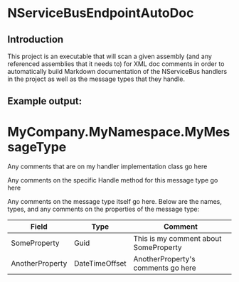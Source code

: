 # NServiceBusEndpointAutoDoc

## Introduction

This project is an executable that will scan a given assembly (and any referenced assemblies that it needs to) for XML doc comments
in order to automatically build Markdown documentation of the NServiceBus handlers in the project as well as the message types that they handle.

## Example output:

# MyCompany.MyNamespace.MyMessageType

Any comments that are on my handler implementation class go here

Any comments on the specific Handle method for this message type go here

Any comments on the message type itself go here. Below are the names, types, and any comments on the properties of the message type:


| Field           | Type           | Comment                               |
| --------------- | -------------- | ------------------------------------- |
| SomeProperty    | Guid           | This is my comment about SomeProperty |
| AnotherProperty | DateTimeOffset | AnotherProperty's comments go here    |